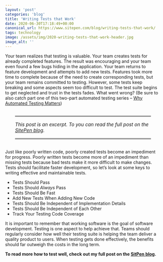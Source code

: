 ```yaml
---
layout: 'post'
categories: 'blog'
title: 'Writing Tests that Work'
date: 2020-06-30T17:18:49+00:00
canonical_url: https://www.sitepen.com/blog/writing-tests-that-work/
tags: technology
image: /assets/img/2020-writing-tests-that-work-header.jpg
image_alt: ''
---
```


Your team realizes that testing is valuable. Your team creates tests for already completed features. The result was encouraging and your team even found a few bugs hiding in the application. Your team returns to feature development and attempts to add new tests. Features took more time to complete because of the need to create corresponding tests, but your team remains committed to testing. However, some tests keep breaking and some aspects seem too difficult to test. The test suite begins to get neglected and trust in the tests fades. What went wrong? (Be sure to also catch part one of this two-part automated testing series – [Why Automated Testing Matters](https://www.sitepen.com/blog/why-automated-testing-matters/))

<aside style="padding: 16px 0;font-size: 1.1em;border-top: medium double #333;border-bottom: medium double #333;margin: 32px;font-style: italic;">
    This post is an excerpt. To you can read the full post on the <a href="https://www.sitepen.com/blog/writing-tests-that-work/">SitePen blog</a>.
</aside>

Just like poorly written code, poorly created tests become an impediment for progress. Poorly written tests become more of an impediment than missing tests because bad tests make it more difficult to make changes. Tests should facilitate faster development, so let’s look at some keys to writing effective and maintainable tests.

- Tests Should Pass
- Tests Should _Always_ Pass
- Tests Should Be Fast
- Add New Tests When Adding New Code
- Tests Should Be Independent of Implementation Details
- Tests Should Be Independent of Each Other
- Track Your Testing Code Coverage

It is important to remember that working software is the goal of software development. Testing is one aspect to help achieve that. Teams should regularly consider how well their testing suite is helping the team deliver a quality product to users. When testing gets done effectively, the benefits should far outweigh the costs in the long term.

**To read more how to test well, check out my full post on the [SitPen blog](https://www.sitepen.com/blog/writing-tests-that-work/).**
